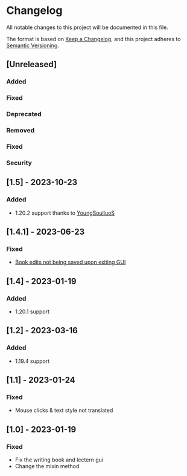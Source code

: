 # Changelog

All notable changes to this project will be documented in this file.

The format is based on [Keep a Changelog](https://keepachangelog.com/en/1.0.0/),
and this project adheres to [Semantic Versioning](https://semver.org/spec/v2.0.0.html).

## [Unreleased]

### Added

### Fixed

### Deprecated

### Removed

### Fixed

### Security

## [1.5] - 2023-10-23

### Added

- 1.20.2 support thanks to [YoungSoulluoS](https://github.com/YoungSoulluoS)

## [1.4.1] - 2023-06-23

### Fixed

- [Book edits not being saved upon exiting GUI](https://github.com/KosmoMoustache/FixBookGUI/issues/10)

## [1.4] - 2023-01-19

### Added

- 1.20.1 support

## [1.2] - 2023-03-16

### Added

- 1.19.4 support

## [1.1] - 2023-01-24

### Fixed

- Mouse clicks & text style not translated

## [1.0] - 2023-01-19

### Fixed

- Fix the writing book and lectern gui
- Change the mixin method 
